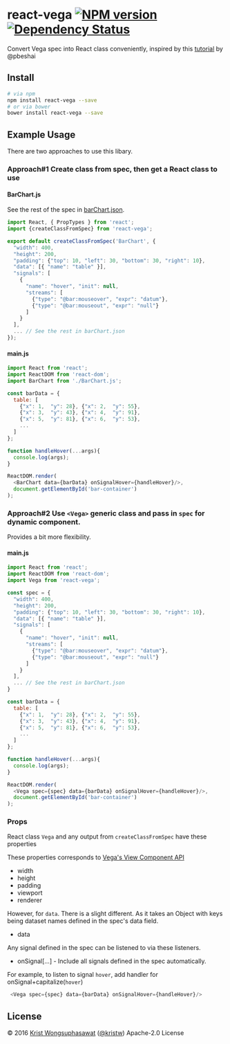 <!--**Introduction**-->
<!--| [API Reference](https://github.com/kristw/react-vega/blob/master/docs/api.md)-->
<!--| [Demo](https://kristw.github.io/react-vega)-->

# react-vega [![NPM version][npm-image]][npm-url] [![Dependency Status][daviddm-image]][daviddm-url]

<!--[![Build Status][travis-image]][travis-url]-->

Convert Vega spec into React class conveniently, inspired by this [tutorial](https://medium.com/@pbesh/react-and-vega-an-alternative-visualization-example-cd76e07dc1cd#.omslw1xy8) by @pbeshai

## Install

```bash
# via npm
npm install react-vega --save
# or via bower
bower install react-vega --save
```

## Example Usage

There are two approaches to use this libary.

### Approach#1 Create class from spec, then get a React class to use

#### BarChart.js

See the rest of the spec in [barChart.json](examples/barChart.json).

```javascript
import React, { PropTypes } from 'react';
import {createClassFromSpec} from 'react-vega';

export default createClassFromSpec('BarChart', {
  "width": 400,
  "height": 200,
  "padding": {"top": 10, "left": 30, "bottom": 30, "right": 10},
  "data": [{ "name": "table" }],
  "signals": [
    {
      "name": "hover", "init": null,
      "streams": [
        {"type": "@bar:mouseover", "expr": "datum"},
        {"type": "@bar:mouseout", "expr": "null"}
      ]
    }
  ],
  ... // See the rest in barChart.json
});
```

#### main.js

```javascript
import React from 'react';
import ReactDOM from 'react-dom';
import BarChart from './BarChart.js';

const barData = {
  table: [
    {"x": 1,  "y": 28}, {"x": 2,  "y": 55},
    {"x": 3,  "y": 43}, {"x": 4,  "y": 91},
    {"x": 5,  "y": 81}, {"x": 6,  "y": 53},
    ...
  ]
};

function handleHover(...args){
  console.log(args);
}

ReactDOM.render(
  <BarChart data={barData} onSignalHover={handleHover}/>,
  document.getElementById('bar-container')
);
```

### Approach#2 Use `<Vega>` generic class and pass in `spec` for dynamic component.

Provides a bit more flexibility.

#### main.js

```javascript
import React from 'react';
import ReactDOM from 'react-dom';
import Vega from 'react-vega';

const spec = {
  "width": 400,
  "height": 200,
  "padding": {"top": 10, "left": 30, "bottom": 30, "right": 10},
  "data": [{ "name": "table" }],
  "signals": [
    {
      "name": "hover", "init": null,
      "streams": [
        {"type": "@bar:mouseover", "expr": "datum"},
        {"type": "@bar:mouseout", "expr": "null"}
      ]
    }
  ],
  ... // See the rest in barChart.json
}

const barData = {
  table: [
    {"x": 1,  "y": 28}, {"x": 2,  "y": 55},
    {"x": 3,  "y": 43}, {"x": 4,  "y": 91},
    {"x": 5,  "y": 81}, {"x": 6,  "y": 53},
    ...
  ]
};

function handleHover(...args){
  console.log(args);
}

ReactDOM.render(
  <Vega spec={spec} data={barData} onSignalHover={handleHover}/>,
  document.getElementById('bar-container')
);
```

### Props

React class `Vega` and any output from `createClassFromSpec` have these properties

These properties corresponds to [Vega's View Component API](https://github.com/vega/vega/wiki/Runtime#view-component-api)

- width
- height
- padding
- viewport
- renderer

However, for `data`. There is a slight different. As it takes an Object with keys being dataset names defined in the spec's data field.

- data

Any signal defined in the spec can be listened to via these listeners. 

- onSignal[...] - Include all signals defined in the spec automatically.

For example, to listen to signal `hover`, add handler for onSignal+capitalize(`hover`)

```javascript
 <Vega spec={spec} data={barData} onSignalHover={handleHover}/>
```

## License

© 2016 [Krist Wongsuphasawat](http://kristw.yellowpigz.com)  ([@kristw](https://twitter.com/kristw)) Apache-2.0 License

[npm-image]: https://badge.fury.io/js/react-vega.svg
[npm-url]: https://npmjs.org/package/react-vega
[travis-image]: https://travis-ci.org/kristw/react-vega.svg?branch=master
[travis-url]: https://travis-ci.org/kristw/react-vega
[daviddm-image]: https://david-dm.org/kristw/react-vega.svg?theme=shields.io
[daviddm-url]: https://david-dm.org/kristw/react-vega